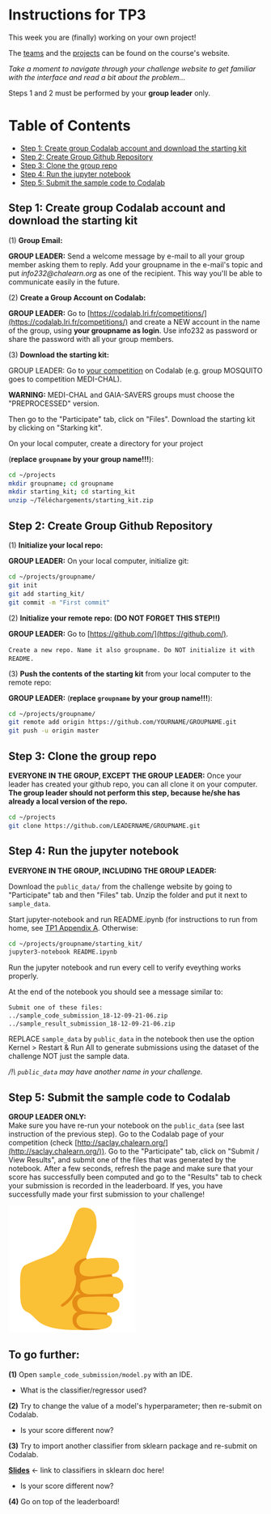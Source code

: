 Instructions for TP3
========

This week you are (finally) working on your own project!

The [teams](http://saclay.chalearn.org/home/teams_l2_2019_2020) and the [projects](http://saclay.chalearn.org/) can be found on the course's website.

_Take a moment to navigate through your challenge website to get familiar with the interface and read a bit about the problem..._

Steps 1 and 2 must be performed by your **group leader** only.

Table of Contents
=================
* [Step 1: Create group Codalab account and download the starting kit](#step-1-create-group-codalab-account-and-download-the-starting-kit)
* [Step 2: Create Group Github Repository](#step-2-create-group-github-repository)
* [Step 3: Clone the group repo](#step-3-clone-the-group-repo)
* [Step 4: Run the jupyter notebook](#step-4-run-the-jupyter-notebook)
* [Step 5: Submit the sample code to Codalab](#step-5-submit-the-sample-code-to-codalab)

## Step 1: Create group Codalab account and download the starting kit

(1) **Group Email:**

**GROUP LEADER:** Send a welcome message by e-mail to all your group member asking them to reply. Add your groupname in the e-mail's topic and put _info232@chalearn.org_ as one of the recipient. This way you'll be able to communicate easily in the future.

(2) **Create a Group Account on Codalab:**

**GROUP LEADER:** Go to [https://codalab.lri.fr/competitions/](https://codalab.lri.fr/competitions/) and create a NEW account in the name of the group, using **your groupname as login**. Use info232 as password or share the password with all your group members.

(3) **Download the starting kit:**

GROUP LEADER:  Go to [your competition](http://saclay.chalearn.org/) on Codalab (e.g. group MOSQUITO goes to competition MEDI-CHAL). 

**WARNING:** MEDI-CHAL and GAIA-SAVERS groups must choose the "PREPROCESSED" version. 

Then go to the "Participate" tab, click on "Files".
Download the starting kit by clicking on "Starking kit".

On your local computer, create a directory for your project 

(**replace `groupname` by your group name!!!**):
```bash
cd ~/projects
mkdir groupname; cd groupname
mkdir starting_kit; cd starting_kit
unzip ~/Téléchargements/starting_kit.zip
```

## Step 2: Create Group Github Repository

(1) **Initialize your local repo:**

**GROUP LEADER:**  On your local computer, initialize git:
```bash
cd ~/projects/groupname/
git init
git add starting_kit/
git commit -m "First commit"
```
(2) **Initialize your remote repo: (DO NOT FORGET THIS STEP!!)**

**GROUP LEADER:**  Go to [https://github.com/](https://github.com/).

`Create a new repo. Name it also groupname. Do NOT initialize it with README.`

(3) **Push the contents of the starting kit** from your local computer to the remote repo:

**GROUP LEADER:** 
(**replace `groupname` by your group name!!!**):
```bash
cd ~/projects/groupname/
git remote add origin https://github.com/YOURNAME/GROUPNAME.git
git push -u origin master
```

## Step 3: Clone the group repo

**EVERYONE IN THE GROUP, EXCEPT THE GROUP LEADER:** Once your leader has created your github repo, you can all clone it on your computer.
**The group leader should not perform this step, because he/she has already a local version of the repo.**

```bash
cd ~/projects
git clone https://github.com/LEADERNAME/GROUPNAME.git
```


## Step 4: Run the jupyter notebook

**EVERYONE IN THE GROUP, INCLUDING THE GROUP LEADER:**

Download the `public_data/` from the challenge website by going to "Participate" tab and then "Files" tab. Unzip the folder and put it next to `sample_data`.

Start jupyter-notebook and run README.ipynb (for instructions to run from home, see [TP1 Appendix A](https://github.com/zhengying-liu/info232/blob/master/TP1/README.md#appendix-a-how-to-access-the-jupyter-notebook-from-home). Otherwise:

```bash
cd ~/projects/groupname/starting_kit/
jupyter3-notebook README.ipynb
```

Run the jupyter notebook and run every cell to verify eveything works properly. 

At the end of the notebook you should see a message similar to:
```console
Submit one of these files:
../sample_code_submission_18-12-09-21-06.zip
../sample_result_submission_18-12-09-21-06.zip
```
REPLACE `sample_data` by `public_data` in the notebook then use the option Kernel > Restart & Run All to generate submissions using the dataset of the challenge NOT just the sample data.

_/!\ `public_data` may have another name in your challenge._


## Step 5: Submit the sample code to Codalab

**GROUP LEADER ONLY:**  
Make sure you have re-run your notebook on the `public_data` (see last instruction of the previous step).
Go to the Codalab page of your competition (check [http://saclay.chalearn.org/](http://saclay.chalearn.org/)). Go to the "Participate" tab, click on "Submit / View Results", and submit one of the files that was generated by the notebook. After a few seconds, refresh the page and make sure that your score has successfully been computed and go to the "Results" tab to check your submission is recorded in the leaderboard. If yes, you have successfully made your first submission to your challenge!

![up](up.png)

## To go further:

**(1)** Open `sample_code_submission/model.py` with an IDE.

* What is the classifier/regressor used?

**(2)** Try to change the value of a model's hyperparameter; then re-submit on Codalab.

* Is your score different now?

**(3)** Try to import another classifier from sklearn package and re-submit on Codalab.

**[Slides](https://docs.google.com/presentation/d/1vfdS9ttwvK3mzGcoRBoe-n8iVzYOzSKUZsemXjDnPmA/edit?usp=sharing)** &larr; link to classifiers in sklearn doc here!

* Is your score different now?

**(4)** Go on top of the leaderboard!

